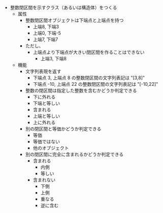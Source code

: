 - 整数閉区間を示すクラス（あるいは構造体）をつくる
  - 属性
    - 整数閉区間オブジェクトは下端点と上端点を持つ
      - 上端8, 下端3
      - 上端0, 下端-5
      - 上端7, 下端7
    - ただし、
      - 上端点より下端点が大きい閉区間を作ることはできない
        - 上端3, 下端8
  - 機能
    - 文字列表現を返す
      - 下端点 3, 上端点 8 の整数閉区間の文字列表記は "[3,8]"
      - 下端点 -10, 上端点 22 の整数閉区間の文字列表記は "[-10,22]"
    - 整数の閉区間は指定した整数を含むかどうか判定できる
      - 下に外れる
      - 下端と等しい
      - 含まれる
      - 上端と等しい
      - 上に外れる
    - 別の閉区間と等価かどうか判定できる
      - 等価
      - 等価ではない
	  - 他のオブジェクト
    - 別の閉区間に完全に含まれるかどうか判定できる
	  - 含まれる
	    - 内側
		- 等しい
	  - 含まれない
	    - 下側
		- 上側
		- 重なる
		- 逆に含む
